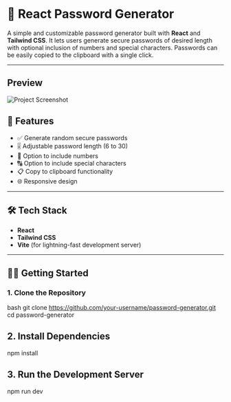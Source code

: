 
# 🔐 React Password Generator

A simple and customizable password generator built with **React** and **Tailwind CSS**. It lets users generate secure passwords of desired length with optional inclusion of numbers and special characters. Passwords can be easily copied to the clipboard with a single click.

---

## Preview

![Project Screenshot](./assets/img.png)



## 🚀 Features

- ✅ Generate random secure passwords
- 🎚️ Adjustable password length (6 to 30)
- 🔢 Option to include numbers
- 🔠 Option to include special characters
- 📋 Copy to clipboard functionality
- 🌐 Responsive design

---

## 🛠️ Tech Stack

- **React**
- **Tailwind CSS**
- **Vite** (for lightning-fast development server)

---

## 🧑‍💻 Getting Started

### 1. Clone the Repository

bash
git clone https://github.com/your-username/password-generator.git
cd password-generator



## 2. Install Dependencies
npm install

## 3. Run the Development Server
npm run dev
